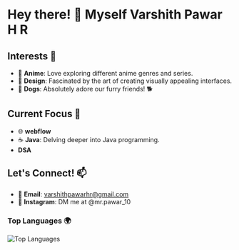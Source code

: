 # Hey there! 👋 Myself  Varshith Pawar H R

## Interests 🌟

- 🍿 **Anime**: Love exploring different anime genres and series.
- 🎨 **Design**: Fascinated by the art of creating visually appealing interfaces.
- 🐶 **Dogs**: Absolutely adore our furry friends! 🐕

## Current Focus 🌱

- 🌐 **webflow**
- ☕ **Java**: Delving deeper into Java programming.
- **DSA**

## Let's Connect! 📫

- 📧 **Email**: varshithpawarhr@gmail.com
- 📸 **Instagram**: DM me at @mr.pawar_10



### Top Languages 🌍

![Top Languages](https://github-readme-stats.vercel.app/api/top-langs/?username=VarshithPawarHR&layout=compact&theme=dark)

